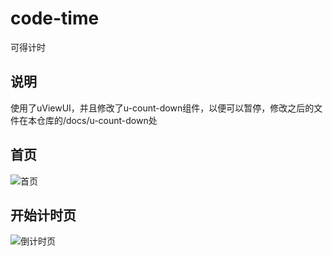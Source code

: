 # code-time

可得计时

## 说明

使用了uViewUI，并且修改了u-count-down组件，以便可以暂停，修改之后的文件在本仓库的/docs/u-count-down处

## 首页

![首页](https://github.com/eatmans/code-time/blob/main/docs/image/%E9%A6%96%E9%A1%B5.png?raw=true)

## 开始计时页

![倒计时页](https://github.com/eatmans/code-time/blob/main/docs/image/%E5%80%92%E8%AE%A1%E6%97%B6%E9%A1%B5.png?raw=true)

